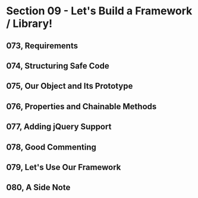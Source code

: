 # Section 09 - Let's Build a Framework / Library!

## 073, Requirements

## 074, Structuring Safe Code

## 075, Our Object and Its Prototype

## 076, Properties and Chainable Methods

## 077, Adding jQuery Support

## 078, Good Commenting

## 079, Let's Use Our Framework

## 080, A Side Note

